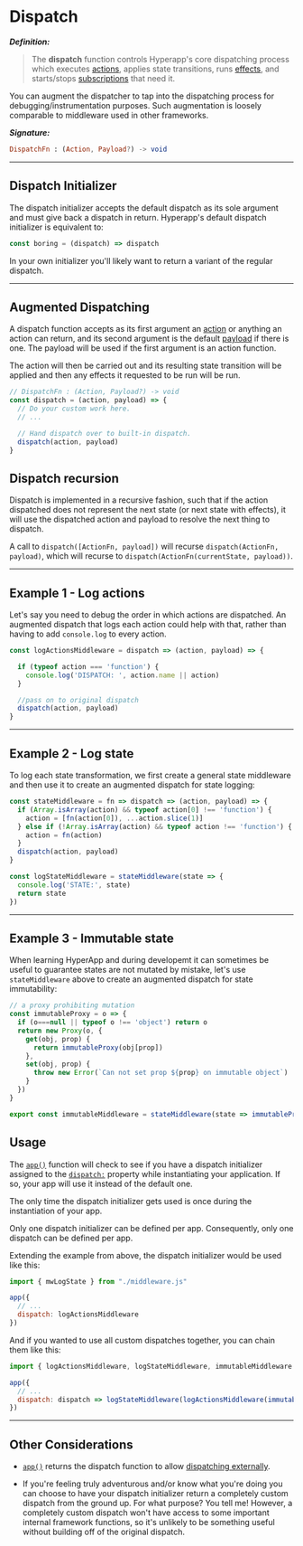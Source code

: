 # Dispatch

**_Definition:_**

> The **dispatch** function controls Hyperapp's core dispatching process which executes [actions](actions.md), applies state transitions, runs [effects](effects.md), and starts/stops [subscriptions](subscriptions.md) that need it.

You can augment the dispatcher to tap into the dispatching process for debugging/instrumentation purposes. Such augmentation is loosely comparable to middleware used in other frameworks.

**_Signature:_**

```elm
DispatchFn : (Action, Payload?) -> void
```

---

## Dispatch Initializer

The dispatch initializer accepts the default dispatch as its sole argument and must give back a dispatch in return. Hyperapp's default dispatch initializer is equivalent to:

```js
const boring = (dispatch) => dispatch
```

In your own initializer you'll likely want to return a variant of the regular dispatch.

---

## Augmented Dispatching

A dispatch function accepts as its first argument an [action](actions.md) or anything an action can return, and its second argument is the default [payload](actions.md#payloads) if there is one. The payload will be used if the first argument is an action function.

The action will then be carried out and its resulting state transition will be applied and then any effects it requested to be run will be run.

```js
// DispatchFn : (Action, Payload?) -> void
const dispatch = (action, payload) => {
  // Do your custom work here.
  // ...

  // Hand dispatch over to built-in dispatch.
  dispatch(action, payload)
}
```

## Dispatch recursion

Dispatch is implemented in a recursive fashion, such that if the action dispatched does not represent the next state (or next state with effects), it will use the dispatched action and payload to resolve the next thing to dispatch. 

A call to `dispatch([ActionFn, payload])` will recurse `dispatch(ActionFn, payload)`, which will recurse to `dispatch(ActionFn(currentState, payload))`. 

---

## Example 1 - Log actions

Let's say you need to debug the order in which actions are dispatched. An augmented dispatch that logs each action could help with that, rather than having to add `console.log` to every action.

```js
const logActionsMiddleware = dispatch => (action, payload) => {

  if (typeof action === 'function') {
    console.log('DISPATCH: ', action.name || action)
  }

  //pass on to original dispatch
  dispatch(action, payload)
}
```

---

## Example 2 - Log state

To log each state transformation, we first create a general state middleware and then use it to create an augmented dispatch for state logging:

```js
const stateMiddleware = fn => dispatch => (action, payload) => {
  if (Array.isArray(action) && typeof action[0] !== 'function') {
    action = [fn(action[0]), ...action.slice(1)]
  } else if (!Array.isArray(action) && typeof action !== 'function') {
    action = fn(action)
  }
  dispatch(action, payload)
}

const logStateMiddleware = stateMiddleware(state => { 
  console.log('STATE:', state)
  return state
})
```

---

## Example 3 - Immutable state

When learning HyperApp and during developemt it can sometimes be useful to guarantee states are not mutated by mistake, let's use `stateMiddleware` above to create an augmented dispatch for state immutability:

```js
// a proxy prohibiting mutation
const immutableProxy = o => {
  if (o===null || typeof o !== 'object') return o
  return new Proxy(o, {
    get(obj, prop) {
      return immutableProxy(obj[prop])
    },
    set(obj, prop) {
      throw new Error(`Can not set prop ${prop} on immutable object`)
    }
  })
}

export const immutableMiddleware = stateMiddleware(state => immutableProxy(state))
```


## Usage

The [`app()`](../api/app.md) function will check to see if you have a dispatch initializer assigned to the [`dispatch:`](../api/app.md#dispatch) property while instantiating your application. If so, your app will use it instead of the default one.

The only time the dispatch initializer gets used is once during the instantiation of your app.

Only one dispatch initializer can be defined per app. Consequently, only one dispatch can be defined per app.

Extending the example from above, the dispatch initializer would be used like this:

```js
import { mwLogState } from "./middleware.js"

app({
  // ...
  dispatch: logActionsMiddleware
})
```

And if you wanted to use all custom dispatches together, you can chain them like this:

```js
import { logActionsMiddleware, logStateMiddleware, immutableMiddleware } from "./middleware.js"

app({
  // ...
  dispatch: dispatch => logStateMiddleware(logActionsMiddleware(immutableMiddleware(dispatch)))
})
```


---

## Other Considerations

- [`app()`](../api/app.md) returns the dispatch function to allow [dispatching externally](../api/app.md#instrumentation).

- If you're feeling truly adventurous and/or know what you're doing you can choose to have your dispatch initializer return a completely custom dispatch from the ground up. For what purpose? You tell me! However, a completely custom dispatch won't have access to some important internal framework functions, so it's unlikely to be something useful without building off of the original dispatch.

